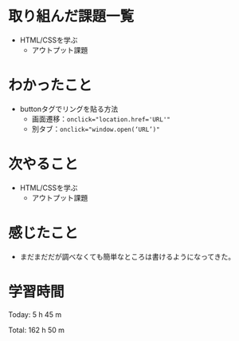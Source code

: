 # 取り組んだ課題一覧
- HTML/CSSを学ぶ
	- アウトプット課題

# わかったこと
- buttonタグでリングを貼る方法
	- 画面遷移：`onclick="location.href='URL'"`
	- 別タブ：`onclick="window.open(‘URL’)"`

# 次やること
- HTML/CSSを学ぶ
	- アウトプット課題

# 感じたこと
- まだまだだが調べなくても簡単なところは書けるようになってきた。

# 学習時間
Today: 5 h 45 m

Total: 162 h 50 m

